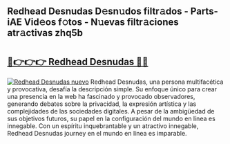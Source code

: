 ## Redhead Desnudas D𝚎sn𝚞dos filtr𝚊dos - Parts-iAE Vid𝚎os f𝚘tos - N𝚞evas filtr𝚊ciones atr𝚊ctivas zhq5b

# <h2><a href="http://mb8704v.tromn.icu/?c=Redhead+Desnudas">🔗👉👉👉 Redhead Desnudas 🔗🔗</a></h2>

[![Redhead Desnudas nuevo](https://i.imgur.com/pEAQMta.gif)](http://mb8704v.tromn.icu/?c=Redhead+Desnudas)
Redhead Desnudas, una persona multifacética y provocativa, desafía la descripción simple. Su enfoque único para crear una presencia en la web ha fascinado y provocado observadores, generando debates sobre la privacidad, la expresión artística y las complejidades de las sociedades digitales. A pesar de la ambigüedad de sus objetivos futuros, su papel en la configuración del mundo en línea es innegable. Con un espíritu inquebrantable y un atractivo innegable, Redhead Desnudas journey en el mundo en línea es imparable.
